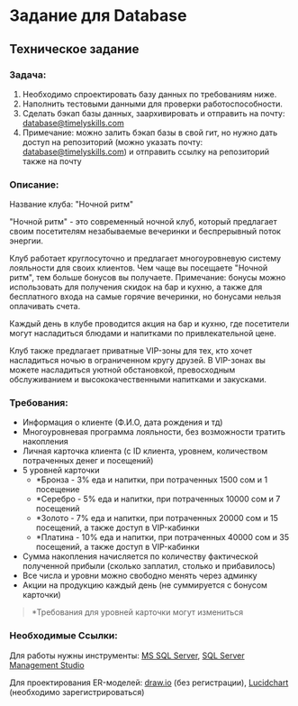 
# Задание для Database

## Техническое задание

### Задача:

1. Необходимо спроектировать базу данных по требованиям ниже.
2. Наполнить тестовыми данными для проверки работоспособности.
3. Сделать бэкап базы данных, заархивировать и отправить на почту: database@timelyskills.com
4. Примечание: можно залить бэкап базы в свой гит, но нужно дать доступ на репозиторий (можно указать почту: database@timelyskills.com) и отправить ссылку на репозиторий также на почту

### Описание:

Название клуба: "Ночной ритм"

"Ночной ритм" - это современный ночной клуб, который предлагает своим посетителям незабываемые вечеринки и беспрерывный поток энергии.

Клуб работает круглосуточно и предлагает многоуровневую систему лояльности для своих клиентов. Чем чаще вы посещаете "Ночной ритм", тем больше бонусов вы получаете. Примечание: бонусы можно использовать для получения скидок на бар и кухню, а также для бесплатного входа на самые горячие вечеринки, но бонусами нельзя оплачивать счета.

Каждый день в клубе проводится акция на бар и кухню, где посетители могут насладиться блюдами и напитками по привлекательной цене.

Клуб также предлагает приватные VIP-зоны для тех, кто хочет насладиться ночью в ограниченном кругу друзей. В VIP-зонах вы можете насладиться уютной обстановкой, превосходным обслуживанием и высококачественными напитками и закусками.

### Требования:
- Информация о клиенте (Ф.И.О, дата рождения и тд) 
- Многоуровневая программа лояльности, без возможности тратить накопления
- Личная карточка клиента (с ID клиента, уровнем, количеством потраченных денег и посещений) 
- 5 уровней карточки 
    - *Бронза - 3% еда и напитки, при потраченных 1500 сом и 1 посещение 
    - *Серебро - 5% еда и напитки, при потраченных 10000 сом и 7 посещений 
    - *Золото - 7% еда и напитки, при потраченных 20000 сом и 15 посещений, а также доступ в VIP-кабинки
    - *Платина - 10% еда и напитки, при потраченных 40000 сом и 35 посещений, а также доступ в VIP-кабинки
- Сумма накопления начисляется по количеству фактической полученной прибыли (сколько заплатил, столько и прибавилось) 
- Все числа и уровни можно свободно менять через админку 
- Акции на продукцию каждый день (не суммируется с бонусом карточки) 
> \*Требования для уровней карточки могут измениться 
### Необходимые Ссылки:
Для работы нужны инструменты: [MS SQL Server](https://www.microsoft.com/en-us/sql-server/sql-server-downloads), [SQL Server Management Studio](https://learn.microsoft.com/en-us/sql/ssms/download-sql-server-management-studio-ssms?view=sql-server-ver16)

Для проектирования ER-моделей: [draw.io](https://app.diagrams.net/) (без регистрации), [Lucidchart](https://www.lucidchart.com/pages/landing?utm_source=google&utm_medium=cpc&utm_campaign=branded_sitelink_en_lucidchart&km_CPC_CampaignId=1484560207&km_CPC_AdGroupID=60168114191&km_CPC_Keyword=lucidchart&km_CPC_MatchType=e&km_CPC_ExtensionID=21193716975&km_CPC_Network=g&km_CPC_AdPosition=&km_CPC_Creative=442433234360&km_CPC_TargetID=kwd-33511936169&km_CPC_Country=1009827&km_CPC_Device=c&km_CPC_placement=&km_CPC_target=&gclid=Cj0KCQjwu-KiBhCsARIsAPztUF3XFlMR-oREYfEkPP9gyRJuF5ceEnxes9BymJvIe_v34cWQjuuYSAQaAvweEALw_wcB) (необходимо зарегистрироваться)
